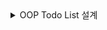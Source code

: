 <details>
  <summary>OOP Todo List 설계 </summary>

#### 요구 사항:
#### 클래스 설계:

### Task: 할 일(To-Do) 항목을 나타내는 클래스를 만드세요.
#### 속성: title: 할 일의 제목 (문자열)
- completed: 할 일이 완료되었는지 여부 (불리언, 기본값은 false)
- 메서드: toggle(): 할 일의 완료 상태를 반전시키는 메서드 (true ↔ false).
### TaskList: 할 일 목록을 관리하는 클래스를 만드세요.
#### 속성: tasks: Task 객체의 배열
- 메서드:addTask(title): 새로운 할 일을 추가하는 메서드.
- removeTask(index): 특정 인덱스에 있는 할 일을 삭제하는 메서드.
- getTasks(): 모든 할 일 목록을 반환하는 메서드.
- getCompletedTasks(): 완료된 할 일 목록을 반환하는 메서드.
- getPendingTasks(): 완료되지 않은 할 일 목록을 반환하는 메서드.

#### DOM 조작:
1. 사용자가 할 일을 추가할 수 있는 입력 필드와 버튼을 만드세요.
2. 할 일 목록이 화면에 표시되도록 하세요.
3. 각 할 일 항목 옆에는 완료 여부를 토글하는 버튼과 삭제 버튼이 있어야 합니다.
4. 할 일이 완료되면 항목의 스타일이 변경되도록 하세요(예: 텍스트에 취소선 추가).

```javascript
<!DOCTYPE html>
<html lang="ko">
<head>
    <meta charset="UTF-8">
    <meta name="viewport" content="width=device-width, initial-scale=1.0">
    <title>To-Do List</title>
    <style>
        body {
            font-family: Arial, sans-serif;
            padding: 20px;
        }
        .todo-item {
            display: flex;
            justify-content: space-between;
            align-items: center;
            padding: 5px;
            border-bottom: 1px solid #ccc;
        }
        .todo-item.completed .title {
            text-decoration: line-through;
            color: #888;
        }
        button {
            margin-left: 5px;
        }
    </style>
</head>
<body>
    <h1>To-Do List</h1>

    <input type="text" id="new-task" placeholder="새 할 일을 입력하세요">
    <button id="add-task">추가</button>

    <h2>할 일 목록</h2>
    <div id="task-list"></div>

    <script>
        class Task {
            constructor(title) {
                this.title = title;
                this.completed = false;
            }

            toggle() {
                this.completed = !this.completed;
            }
        }

        // TaskList 클래스
        class TaskList {
            constructor() {
                this.tasks = [];
            }

            addTask(title) {
                const task = new Task(title);
                this.tasks.push(task);
                this.render();  
            }

            removeTask(index) {
                this.tasks.splice(index, 1);
                this.render(); 
            }

            toggleTask(index) {
                this.tasks[index].toggle();
                this.render(); 
            }

            render() {
                const taskListElement = document.getElementById('task-list');
                taskListElement.innerHTML = '';  // 기존 내용 초기화

                this.tasks.forEach((task, index) => {
                    const taskItem = document.createElement('div');
                    taskItem.className = 'todo-item';
                    if (task.completed) {
                        taskItem.classList.add('completed');
                    }

                    const titleElement = document.createElement('span');
                    titleElement.className = 'title';
                    titleElement.textContent = task.title;

                    const toggleButton = document.createElement('button');
                    toggleButton.textContent = '완료';
                    toggleButton.onclick = () => this.toggleTask(index);

                    const deleteButton = document.createElement('button');
                    deleteButton.textContent = '삭제';
                    deleteButton.onclick = () => this.removeTask(index);

                    taskItem.appendChild(titleElement);
                    taskItem.appendChild(toggleButton);
                    taskItem.appendChild(deleteButton);

                    taskListElement.appendChild(taskItem);
                });
            }
        }

        const taskList = new TaskList();

        document.getElementById('add-task').addEventListener('click', () => {
            const taskTitle = document.getElementById('new-task').value;
            if (taskTitle) {
                taskList.addTask(taskTitle);
                document.getElementById('new-task').value = '';  // 입력 필드 초기화
            }
        });

    </script>
</body>
</html>


```





</details>
